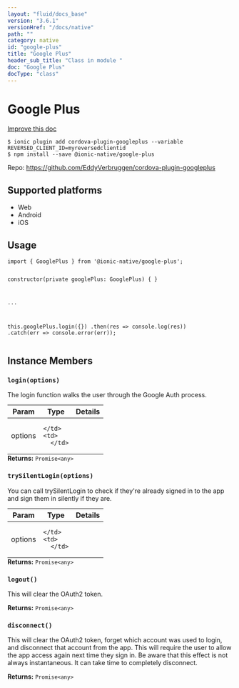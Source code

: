 ```yaml
---
layout: "fluid/docs_base"
version: "3.6.1"
versionHref: "/docs/native"
path: ""
category: native
id: "google-plus"
title: "Google Plus"
header_sub_title: "Class in module "
doc: "Google Plus"
docType: "class"
---
```


<h1 class="api-title">Google Plus</h1>

<a class="improve-v2-docs" href="http://github.com/driftyco/ionic-native/edit/master/src/@ionic-native/plugins/google-plus/index.ts#L1">
  Improve this doc
</a>






<pre><code class="nohighlight">$ ionic plugin add cordova-plugin-googleplus --variable REVERSED_CLIENT_ID=myreversedclientid
$ npm install --save @ionic-native/google-plus
</code></pre>
<p>Repo:
  <a href="https://github.com/EddyVerbruggen/cordova-plugin-googleplus">
    https://github.com/EddyVerbruggen/cordova-plugin-googleplus
  </a>
</p>






<h2>Supported platforms</h2>
<ul>
  <li>Web</li><li>Android</li><li>iOS</li>
</ul>






<h2>Usage</h2>
<pre><code class="lang-typescript">import { GooglePlus } from &#39;@ionic-native/google-plus&#39;;

constructor(private googlePlus: GooglePlus) { }

...

this.googlePlus.login({})
  .then(res =&gt; console.log(res))
  .catch(err =&gt; console.error(err));
</code></pre>








<h2>Instance Members</h2>
<h3><a class="anchor" name="login" href="#login"></a><code>login(options)</code></h3>




The login function walks the user through the Google Auth process.
<table class="table param-table" style="margin:0;">
  <thead>
  <tr>
    <th>Param</th>
    <th>Type</th>
    <th>Details</th>
  </tr>
  </thead>
  <tbody>
  <tr>
    <td>
      options</td>
    <td>
      
    </td>
    <td>
      </td>
  </tr>
  </tbody>
</table>

<div class="return-value" markdown="1">
  <i class="icon ion-arrow-return-left"></i>
  <b>Returns:</b> <code>Promise&lt;any&gt;</code> 
</div><h3><a class="anchor" name="trySilentLogin" href="#trySilentLogin"></a><code>trySilentLogin(options)</code></h3>


You can call trySilentLogin to check if they're already signed in to the app and sign them in silently if they are.
<table class="table param-table" style="margin:0;">
  <thead>
  <tr>
    <th>Param</th>
    <th>Type</th>
    <th>Details</th>
  </tr>
  </thead>
  <tbody>
  <tr>
    <td>
      options</td>
    <td>
      
    </td>
    <td>
      </td>
  </tr>
  </tbody>
</table>

<div class="return-value" markdown="1">
  <i class="icon ion-arrow-return-left"></i>
  <b>Returns:</b> <code>Promise&lt;any&gt;</code> 
</div><h3><a class="anchor" name="logout" href="#logout"></a><code>logout()</code></h3>


This will clear the OAuth2 token.


<div class="return-value" markdown="1">
  <i class="icon ion-arrow-return-left"></i>
  <b>Returns:</b> <code>Promise&lt;any&gt;</code> 
</div><h3><a class="anchor" name="disconnect" href="#disconnect"></a><code>disconnect()</code></h3>


This will clear the OAuth2 token, forget which account was used to login, and disconnect that account from the app. This will require the user to allow the app access again next time they sign in. Be aware that this effect is not always instantaneous. It can take time to completely disconnect.


<div class="return-value" markdown="1">
  <i class="icon ion-arrow-return-left"></i>
  <b>Returns:</b> <code>Promise&lt;any&gt;</code> 
</div>





